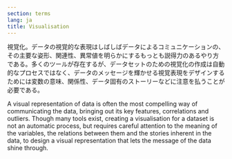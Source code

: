 ```yaml
---
section: terms
lang: ja
title: Visualisation
---
```


視覚化。データの視覚的な表現はしばしばデータによるコミュニケーションの、その主要な姿形、関連性、異常値を明らかにするもっとも説得力のあるやり方である。多くのツールが存在するが、データセットのための視覚化の作成は自動的なプロセスではなく、データのメッセージを輝かせる視覚表現をデザインするためには変数の意味、関係性、データ固有のストーリーなどに注意を払うことが必要である。

A visual representation of data is often the most compelling way of communicating the data, bringing out its key features, correlations and outliers. Though many tools exist, creating a visualisation for a dataset is not an automatic process, but requires careful attention to the meaning of the variables, the relations between them and the stories inherent in the data, to design a visual representation that lets the message of the data shine through.
